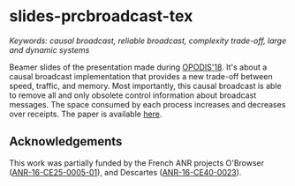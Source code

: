 # slides-prcbroadcast-tex

_Keywords: causal broadcast, reliable broadcast, complexity trade-off, large
and dynamic systems_

Beamer slides of the presentation made during
[OPODIS'18](https://opodis2018.comp.polyu.edu.hk/). It's about a causal
broadcast implementation that provides a new trade-off between speed, traffic,
and memory. Most importantly, this causal broadcast is able to remove all and only
obsolete control information about broadcast messages. The space consumed by each
process increases and decreases over receipts. The paper is available
[here](https://github.com/parchemins/paper-prcbroadcast-tex).

## Acknowledgements

This work was partially funded by the French ANR projects O'Browser
([ANR-16-CE25-0005-01](http://www.agence-nationale-recherche.fr/Projet-ANR-16-CE25-0005)),
and Descartes
([ANR-16-CE40-0023](http://www.agence-nationale-recherche.fr/Projet-ANR-16-CE40-0023)).